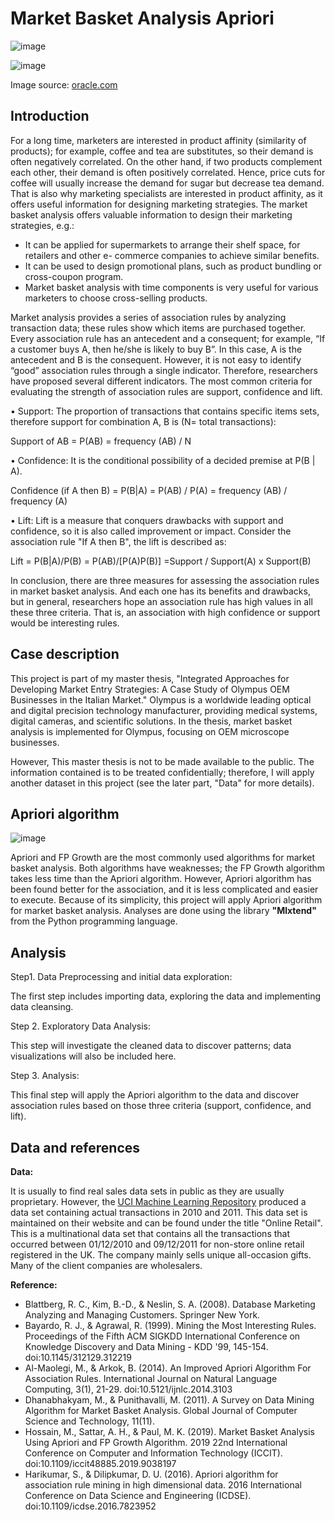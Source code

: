 # Market Basket Analysis Apriori

![image](https://user-images.githubusercontent.com/82377749/120182425-ab0cb700-c20e-11eb-83f3-3ad9a16c2490.png)

 ![image](https://user-images.githubusercontent.com/82377749/120182660-f757f700-c20e-11eb-862b-a07e918f0877.png)
 
Image source: <a href="https://blogs.oracle.com/ai-and-datascience/post/overview-of-traditional-machine-learning-techniques"> oracle.com </a>  
 
 
 


## Introduction 
For a long time, marketers are interested in product affinity (similarity of products); for example, coffee and tea are substitutes, so their demand is often negatively correlated. On the other hand, if two products complement each other, their demand is often positively correlated. Hence, price cuts for coffee will usually increase the demand for sugar but decrease tea demand. That is also why marketing specialists are interested in product affinity, as it offers useful information for designing marketing strategies. The market basket analysis offers valuable information to design their marketing strategies, e.g.:

- It can be applied for supermarkets to arrange their shelf space, for retailers and other e- commerce companies to achieve similar benefits.
- It can be used to design promotional plans, such as product bundling or cross-coupon program.
- Market basket analysis with time components is very useful for various marketers to choose
cross-selling products.

Market analysis provides a series of association rules by analyzing transaction data; these rules show which items are purchased together. Every association rule has an antecedent and a consequent; for example, “If a customer buys A, then he/she is likely to buy B”. In this case, A is the antecedent and B is the consequent. However, it is not easy to identify “good” association rules through a single indicator. Therefore, researchers have proposed several different indicators. The most common criteria for evaluating the strength of association rules are support, confidence and lift.

• Support: The proportion of transactions that contains specific items sets, therefore support for combination A, B is (N= total transactions):

Support of AB = P(AB) = frequency (AB) / N

• Confidence: It is the conditional possibility of a decided premise at P(B | A).

Confidence (if A then B)
= P(B|A) = P(AB) / P(A)
= frequency (AB) / frequency (A)

• Lift: Lift is a measure that conquers drawbacks with support and confidence, so it is also called improvement or impact. Consider the association rule "If A then B", the lift is described as:

Lift = P(B|A)/P(B)
= P(AB)/[P(A)P(B)]
=Support / Support(A) x Support(B)

In conclusion, there are three measures for assessing the association rules in market basket analysis. And each one has its benefits and drawbacks, but in general, researchers hope an association rule has high values in all these three criteria. That is, an association with high confidence or support would be interesting rules.

## Case description 

This project is part of my master thesis, "Integrated Approaches for Developing Market Entry Strategies: A Case Study of Olympus OEM Businesses in the Italian Market." Olympus is a worldwide leading optical and digital precision technology manufacturer, providing medical systems, digital cameras, and scientific solutions. In the thesis, market basket analysis is implemented for Olympus, focusing on OEM microscope businesses. 

However, This master thesis is not to be made available to the public. The information contained is to be treated confidentially; therefore, I will apply another dataset in this project (see the later part, "Data" for more details). 

## Apriori algorithm

 ![image](https://user-images.githubusercontent.com/82377749/120184378-338c5700-c211-11eb-9d72-5aa8ec3874bc.png)


Apriori and FP Growth are the most commonly used algorithms for market basket analysis. Both algorithms have weaknesses; the FP Growth algorithm takes less time than the Apriori algorithm. However, Apriori algorithm has been found better for the association, and it is less complicated and easier to execute. 
Because of its simplicity, this project will apply Apriori algorithm for market basket analysis. Analyses are done using the library **"Mlxtend"** from the Python programming language.

## Analysis 

Step1. Data Preprocessing and initial data exploration: 

The first step includes importing data, exploring the data and implementing data cleansing. 

Step 2. Exploratory Data Analysis:

This step will investigate the cleaned data to discover patterns; data visualizations will also be included here.

Step 3. Analysis:

This final step will apply the Apriori algorithm to the data and discover association rules based on those three criteria (support, confidence, and lift). 

## Data and references

**Data:**

It is usually to find real sales data sets in public as they are usually proprietary. However, the <a href="https://archive.ics.uci.edu/ml/datasets/online+retail "> UCI Machine Learning Repository</a>  produced a data set containing actual transactions in 2010 and 2011. This data set is maintained on their website and can be found under the title "Online Retail". This is a multinational data set that contains all the transactions that occurred between 01/12/2010 and 09/12/2011 for non-store online retail registered in the UK. The company mainly sells unique all-occasion gifts. Many of the client companies are wholesalers.

**Reference:**

- Blattberg, R. C., Kim, B.-D., & Neslin, S. A. (2008). Database Marketing Analyzing and Managing Customers. Springer New York.
- Bayardo, R. J., & Agrawal, R. (1999). Mining the Most Interesting Rules. Proceedings of the Fifth ACM SIGKDD International Conference on Knowledge Discovery and Data Mining - KDD '99, 145-154. doi:10.1145/312129.312219
- Al-Maolegi, M., & Arkok, B. (2014). An Improved Apriori Algorithm For Association Rules. International Journal on Natural Language Computing, 3(1), 21-29. doi:10.5121/ijnlc.2014.3103
- Dhanabhakyam, M., & Punithavalli, M. (2011). A Survey on Data Mining Algorithm for Market Basket Analysis. Global Journal of Computer Science and Technology, 11(11).
- Hossain, M., Sattar, A. H., & Paul, M. K. (2019). Market Basket Analysis Using Apriori and FP Growth Algorithm. 2019 22nd International Conference on Computer and Information Technology (ICCIT). doi:10.1109/iccit48885.2019.9038197
- Harikumar, S., & Dilipkumar, D. U. (2016). Apriori algorithm for association rule mining in high dimensional data. 2016 International Conference on Data Science and Engineering (ICDSE). doi:10.1109/icdse.2016.7823952

